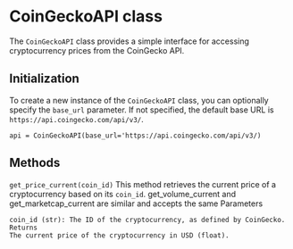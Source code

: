 # CoinGeckoAPI class

The `CoinGeckoAPI` class provides a simple interface for accessing cryptocurrency prices from the CoinGecko API.

## Initialization

To create a new instance of the `CoinGeckoAPI` class, you can optionally specify the `base_url` parameter. If not specified, the default base URL is `https://api.coingecko.com/api/v3/`.

```
api = CoinGeckoAPI(base_url='https://api.coingecko.com/api/v3/)
```
## Methods

`get_price_current(coin_id)`
This method retrieves the current price of a cryptocurrency based on its `coin_id`.
get_volume_current and get_marketcap_current are similar and accepts the same Parameters

```Parameters
coin_id (str): The ID of the cryptocurrency, as defined by CoinGecko.
Returns
The current price of the cryptocurrency in USD (float).
```
